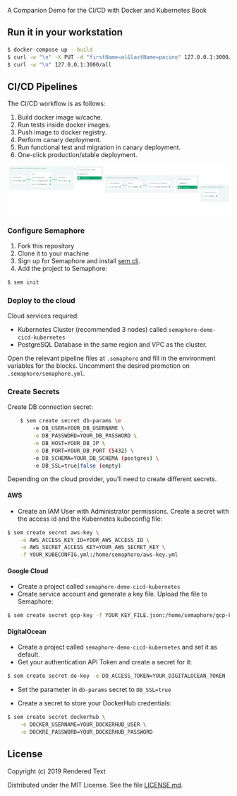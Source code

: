 A Companion Demo for the CI/CD with Docker and Kubernetes Book

## Run it in your workstation

```bash
$ docker-compose up --build
$ curl -w "\n" -X PUT -d "firstName=al&lastName=pacino" 127.0.0.1:3000/person
$ curl -w "\n" 127.0.0.1:3000/all
```


## CI/CD Pipelines

The CI/CD workflow is as follows:

1. Build docker image w/cache.
2. Run tests inside docker images.
3. Push image to docker registry.
4. Perform canary deployment.
5. Run functional test and migration in canary deployment.
6. One-click production/stable deployment.

![Workflow](./screenshots/workflow.png)


### Configure Semaphore

1. Fork this repository
2. Clone it to your machine
3. Sign up for Semaphore and install [sem cli](https://docs.semaphoreci.com/article/53-sem-reference).
4. Add the project to Semaphore:

```bash
$ sem init
```

### Deploy to the cloud

Cloud services required:

- Kubernetes Cluster (recommended 3 nodes) called `semaphore-demo-cicd-kubernetes`
- PostgreSQL Database in the same region and VPC as the cluster.

Open the relevant pipeline files at `.semaphore` and fill in the environment variables for the blocks. 
Uncomment the desired promotion on `.semaphore/semaphore.yml`.

### Create Secrets

Create DB connection secret:

```bash
    $ sem create secret db-params \e
        -e DB_USER=YOUR_DB_USERNAME \
        -e DB_PASSWORD=YOUR_DB_PASSWORD \
        -e DB_HOST=YOUR_DB_IP \
        -e DB_PORT=YOUR_DB_PORT (5432) \
        -e DB_SCHEMA=YOUR_DB_SCHEMA (postgres) \
        -e DB_SSL=true|false (empty)
```


Depending on the cloud provider, you’ll need to create different secrets.

#### AWS

- Create an IAM User with Administrator permissions. Create a secret with the access id and the Kubernetes kubeconfig file:

```bash
$ sem create secret aws-key \
    -e AWS_ACCESS_KEY_ID=YOUR_AWS_ACCESS_ID \
    -e AWS_SECRET_ACCESS_KEY=YOUR_AWS_SECRET_KEY \
    -f YOUR_KUBECONFIG.yml:/home/semaphore/aws-key.yml
```

#### Google Cloud

- Create a project called `semaphore-demo-cicd-kubernetes`
- Create service account and generate a key file. Upload the file to Semaphore:

```bash
$ sem create secret gcp-key -f YOUR_KEY_FILE.json:/home/semaphore/gcp-key.json
```

#### DigitalOcean

- Create a project called `semaphore-demo-cicd-kubernetes` and set it as default.
- Get your authentication API Token and create a secret for it:

```bash
$ sem create secret do-key -e DO_ACCESS_TOKEN=YOUR_DIGITALOCEAN_TOKEN
```

- Set the parameter in `db-params` secret to `DB_SSL=true`

- Create a secret to store your DockerHub credentials:

```bash
$ sem create secret dockerhub \
    -e DOCKER_USERNAME=YOUR_DOCKERHUB_USER \
    -e DOCKRE_PASSWORD=YOUR_DOCKERHUB_PASSWORD
```

## License

Copyright (c) 2019 Rendered Text

Distributed under the MIT License. See the file [LICENSE.md](./LICENSE.md).
